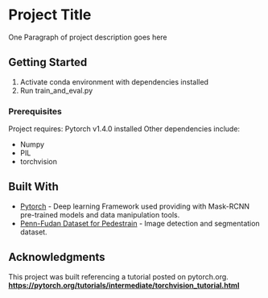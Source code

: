 # Project Title

One Paragraph of project description goes here

## Getting Started

1. Activate conda environment with dependencies installed
2. Run train_and_eval.py

### Prerequisites

Project requires: Pytorch v1.4.0 installed
Other dependencies include:
- Numpy
- PIL
- torchvision

## Built With

* [Pytorch](https://pytorch.org/) - Deep learning Framework used providing with Mask-RCNN pre-trained models and data manipulation tools.
* [Penn-Fudan Dataset for Pedestrain](https://www.cis.upenn.edu/~jshi/ped_html/) - Image detection and segmentation dataset.

## Acknowledgments

This project was built referencing a tutorial posted on pytorch.org. 
**https://pytorch.org/tutorials/intermediate/torchvision_tutorial.html**
